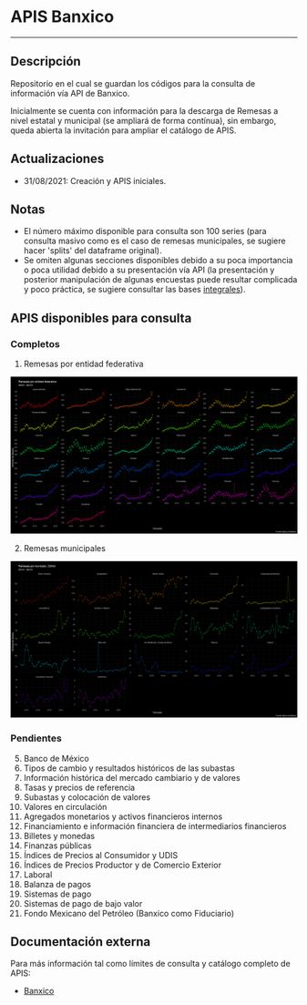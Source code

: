 # APIS Banxico

------------------------

## Descripción
Repositorio en el cual se guardan los códigos para la consulta de información vía API de Banxico.

Inicialmente se cuenta con información para la descarga de Remesas a nivel estatal y municipal (se ampliará de forma contínua), sin embargo, queda abierta la invitación para ampliar el catálogo de APIS.

## Actualizaciones
- 31/08/2021: Creación y APIS iniciales.

## Notas
- El número máximo disponible para consulta son 100 series (para consulta masivo como es el caso de remesas municipales, se sugiere hacer  'splits' del dataframe original).
- Se omiten algunas secciones disponibles debido a su poca importancia o poca utilidad debido a su presentación vía API (la presentación y posterior manipulación de algunas encuestas puede resultar complicada y poco práctica, se sugiere consultar las bases [integrales](https://www.banxico.org.mx/publicaciones-y-prensa/encuestas-economia-banco-mexi.html)).

## APIS disponibles para consulta
### Completos
1. Remesas por entidad federativa

![Remesas por entidad](/Ejemplos/rpe.png)

2. Remesas municipales

![Remesas por municipio](/Ejemplos/rpm.png)

### Pendientes

5. Banco de México
6. Tipos de cambio y resultados históricos de las subastas
7. Información histórica del mercado cambiario y de valores
8. Tasas y precios de referencia
9. Subastas y colocación de valores
10. Valores en circulación
11. Agregados monetarios y activos financieros internos
12. Financiamiento e información financiera de intermediarios financieros
13. Billetes y monedas
14. Finanzas públicas
15. Índices de Precios al Consumidor y UDIS
16. Índices de Precios Productor y de Comercio Exterior
17. Laboral
18. Balanza de pagos
19. Sistemas de pago
20. Sistemas de pago de bajo valor
22. Fondo Mexicano del Petróleo (Banxico como Fiduciario)

## Documentación externa

Para más información tal como límites de consulta y catálogo completo de APIS:

- [Banxico](https://www.banxico.org.mx/SieAPIRest/service/v1/)
